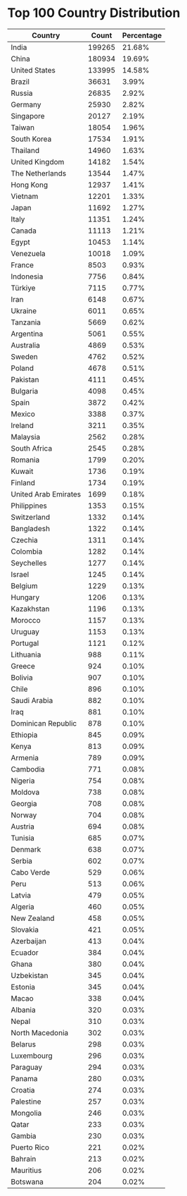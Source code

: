 # Top 100 Country Distribution
| Country | Count | Percentage |
|----|----|----|
| India | 199265 | 21.68% |
| China | 180934 | 19.69% |
| United States | 133995 | 14.58% |
| Brazil | 36631 | 3.99% |
| Russia | 26835 | 2.92% |
| Germany | 25930 | 2.82% |
| Singapore | 20127 | 2.19% |
| Taiwan | 18054 | 1.96% |
| South Korea | 17534 | 1.91% |
| Thailand | 14960 | 1.63% |
| United Kingdom | 14182 | 1.54% |
| The Netherlands | 13544 | 1.47% |
| Hong Kong | 12937 | 1.41% |
| Vietnam | 12201 | 1.33% |
| Japan | 11692 | 1.27% |
| Italy | 11351 | 1.24% |
| Canada | 11113 | 1.21% |
| Egypt | 10453 | 1.14% |
| Venezuela | 10018 | 1.09% |
| France | 8503 | 0.93% |
| Indonesia | 7756 | 0.84% |
| Türkiye | 7115 | 0.77% |
| Iran | 6148 | 0.67% |
| Ukraine | 6011 | 0.65% |
| Tanzania | 5669 | 0.62% |
| Argentina | 5061 | 0.55% |
| Australia | 4869 | 0.53% |
| Sweden | 4762 | 0.52% |
| Poland | 4678 | 0.51% |
| Pakistan | 4111 | 0.45% |
| Bulgaria | 4098 | 0.45% |
| Spain | 3872 | 0.42% |
| Mexico | 3388 | 0.37% |
| Ireland | 3211 | 0.35% |
| Malaysia | 2562 | 0.28% |
| South Africa | 2545 | 0.28% |
| Romania | 1799 | 0.20% |
| Kuwait | 1736 | 0.19% |
| Finland | 1734 | 0.19% |
| United Arab Emirates | 1699 | 0.18% |
| Philippines | 1353 | 0.15% |
| Switzerland | 1332 | 0.14% |
| Bangladesh | 1322 | 0.14% |
| Czechia | 1311 | 0.14% |
| Colombia | 1282 | 0.14% |
| Seychelles | 1277 | 0.14% |
| Israel | 1245 | 0.14% |
| Belgium | 1229 | 0.13% |
| Hungary | 1206 | 0.13% |
| Kazakhstan | 1196 | 0.13% |
| Morocco | 1157 | 0.13% |
| Uruguay | 1153 | 0.13% |
| Portugal | 1121 | 0.12% |
| Lithuania | 988 | 0.11% |
| Greece | 924 | 0.10% |
| Bolivia | 907 | 0.10% |
| Chile | 896 | 0.10% |
| Saudi Arabia | 882 | 0.10% |
| Iraq | 881 | 0.10% |
| Dominican Republic | 878 | 0.10% |
| Ethiopia | 845 | 0.09% |
| Kenya | 813 | 0.09% |
| Armenia | 789 | 0.09% |
| Cambodia | 771 | 0.08% |
| Nigeria | 754 | 0.08% |
| Moldova | 738 | 0.08% |
| Georgia | 708 | 0.08% |
| Norway | 704 | 0.08% |
| Austria | 694 | 0.08% |
| Tunisia | 685 | 0.07% |
| Denmark | 638 | 0.07% |
| Serbia | 602 | 0.07% |
| Cabo Verde | 529 | 0.06% |
| Peru | 513 | 0.06% |
| Latvia | 479 | 0.05% |
| Algeria | 460 | 0.05% |
| New Zealand | 458 | 0.05% |
| Slovakia | 421 | 0.05% |
| Azerbaijan | 413 | 0.04% |
| Ecuador | 384 | 0.04% |
| Ghana | 380 | 0.04% |
| Uzbekistan | 345 | 0.04% |
| Estonia | 345 | 0.04% |
| Macao | 338 | 0.04% |
| Albania | 320 | 0.03% |
| Nepal | 310 | 0.03% |
| North Macedonia | 302 | 0.03% |
| Belarus | 298 | 0.03% |
| Luxembourg | 296 | 0.03% |
| Paraguay | 294 | 0.03% |
| Panama | 280 | 0.03% |
| Croatia | 274 | 0.03% |
| Palestine | 257 | 0.03% |
| Mongolia | 246 | 0.03% |
| Qatar | 233 | 0.03% |
| Gambia | 230 | 0.03% |
| Puerto Rico | 221 | 0.02% |
| Bahrain | 213 | 0.02% |
| Mauritius | 206 | 0.02% |
| Botswana | 204 | 0.02% |
